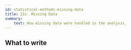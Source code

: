 ```yaml
---
id: statistical-methods-missing-data
title: 21c. Missing Data
summary:
    text: How missing data were handled in the analysis.
---
```


## What to write

